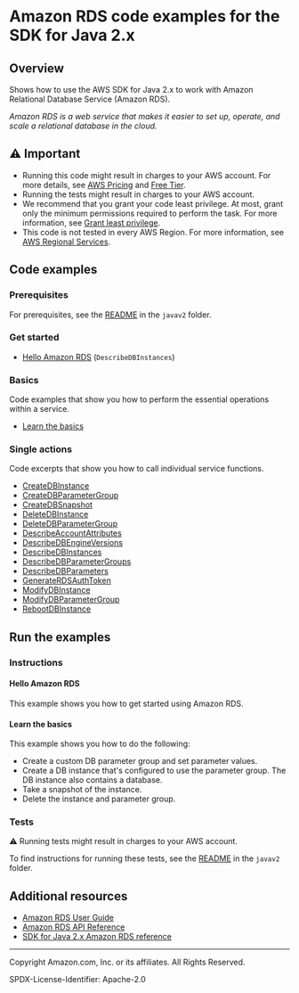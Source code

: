 # Amazon RDS code examples for the SDK for Java 2.x

## Overview

Shows how to use the AWS SDK for Java 2.x to work with Amazon Relational Database Service (Amazon RDS).

<!--custom.overview.start-->
<!--custom.overview.end-->

_Amazon RDS is a web service that makes it easier to set up, operate, and scale a relational database in the cloud._

## ⚠ Important

* Running this code might result in charges to your AWS account. For more details, see [AWS Pricing](https://aws.amazon.com/pricing/) and [Free Tier](https://aws.amazon.com/free/).
* Running the tests might result in charges to your AWS account.
* We recommend that you grant your code least privilege. At most, grant only the minimum permissions required to perform the task. For more information, see [Grant least privilege](https://docs.aws.amazon.com/IAM/latest/UserGuide/best-practices.html#grant-least-privilege).
* This code is not tested in every AWS Region. For more information, see [AWS Regional Services](https://aws.amazon.com/about-aws/global-infrastructure/regional-product-services).

<!--custom.important.start-->
<!--custom.important.end-->

## Code examples

### Prerequisites

For prerequisites, see the [README](../../README.md#Prerequisites) in the `javav2` folder.


<!--custom.prerequisites.start-->
<!--custom.prerequisites.end-->

### Get started

- [Hello Amazon RDS](src/main/java/com/example/rds/DescribeDBInstances.java#L6) (`DescribeDBInstances`)


### Basics

Code examples that show you how to perform the essential operations within a service.

- [Learn the basics](src/main/java/com/example/rds/RDSScenario.java)


### Single actions

Code excerpts that show you how to call individual service functions.

- [CreateDBInstance](src/main/java/com/example/rds/CreateDBInstance.java#L6)
- [CreateDBParameterGroup](src/main/java/com/example/rds/RDSScenario.java#L553)
- [CreateDBSnapshot](src/main/java/com/example/rds/RDSScenario.java#L328)
- [DeleteDBInstance](src/main/java/com/example/rds/DeleteDBInstance.java#L6)
- [DeleteDBParameterGroup](src/main/java/com/example/rds/RDSScenario.java#L224)
- [DescribeAccountAttributes](src/main/java/com/example/rds/DescribeAccountAttributes.java#L6)
- [DescribeDBEngineVersions](src/main/java/com/example/rds/RDSScenario.java#L572)
- [DescribeDBInstances](src/main/java/com/example/rds/DescribeDBInstances.java#L6)
- [DescribeDBParameterGroups](src/main/java/com/example/rds/RDSScenario.java#L531)
- [DescribeDBParameters](src/main/java/com/example/rds/RDSScenario.java#L491)
- [GenerateRDSAuthToken](src/main/java/com/example/rds/GenerateRDSAuthToken.java#L15)
- [ModifyDBInstance](src/main/java/com/example/rds/ModifyDBInstance.java#L6)
- [ModifyDBParameterGroup](src/main/java/com/example/rds/RDSScenario.java#L464)
- [RebootDBInstance](src/main/java/com/example/rds/RebootDBInstance.java#L6)


<!--custom.examples.start-->
<!--custom.examples.end-->

## Run the examples

### Instructions


<!--custom.instructions.start-->
<!--custom.instructions.end-->

#### Hello Amazon RDS

This example shows you how to get started using Amazon RDS.


#### Learn the basics

This example shows you how to do the following:

- Create a custom DB parameter group and set parameter values.
- Create a DB instance that's configured to use the parameter group. The DB instance also contains a database.
- Take a snapshot of the instance.
- Delete the instance and parameter group.

<!--custom.basic_prereqs.rds_Scenario_GetStartedInstances.start-->
<!--custom.basic_prereqs.rds_Scenario_GetStartedInstances.end-->


<!--custom.basics.rds_Scenario_GetStartedInstances.start-->
<!--custom.basics.rds_Scenario_GetStartedInstances.end-->


### Tests

⚠ Running tests might result in charges to your AWS account.


To find instructions for running these tests, see the [README](../../README.md#Tests)
in the `javav2` folder.



<!--custom.tests.start-->
<!--custom.tests.end-->

## Additional resources

- [Amazon RDS User Guide](https://docs.aws.amazon.com/AmazonRDS/latest/UserGuide/Welcome.html)
- [Amazon RDS API Reference](https://docs.aws.amazon.com/AmazonRDS/latest/APIReference/Welcome.html)
- [SDK for Java 2.x Amazon RDS reference](https://sdk.amazonaws.com/java/api/latest/software/amazon/awssdk/services/rds/package-summary.html)

<!--custom.resources.start-->
<!--custom.resources.end-->

---

Copyright Amazon.com, Inc. or its affiliates. All Rights Reserved.

SPDX-License-Identifier: Apache-2.0
